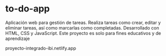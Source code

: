 # to-do-app
Aplicación web para gestión de tareas. Realiza tareas como crear, editar y eliminar tareas, así como marcarlas como completadas. Desarrollado con HTML, CSS y JavaScript. Este proyecto es solo para fines educativos y de aprendizaje

proyecto-integrado-ibi.netlify.app
